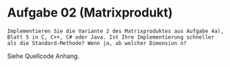 # Aufgabe 02 (Matrixprodukt)

    Implementieren Sie die Variante 2 des Matrixproduktes aus Aufgabe 4a), Blatt 5 in C, C++, C# oder Java. Ist Ihre Implementierung schneller als die Standard-Methode? Wenn ja, ab welcher Dimension n?

Siehe Quellcode Anhang.
